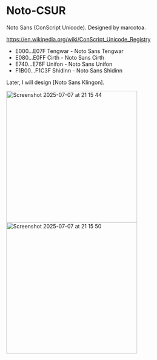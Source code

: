 # Noto-CSUR
Noto Sans (ConScript Unicode). Designed by marcotoa.

https://en.wikipedia.org/wiki/ConScript_Unicode_Registry

* E000...E07F     Tengwar - Noto Sans Tengwar
* E080...E0FF     Cirth - Noto Sans Cirth
* E740...E76F     Unifon - Noto Sans Unifon
* F1B00...F1C3F	  Shidinn - Noto Sans Shidinn

Later, I will design [Noto Sans Klingon]. 

<img width="345" alt="Screenshot 2025-07-07 at 21 15 44" src="https://github.com/user-attachments/assets/c9060370-2ba9-4441-aa4d-e8b079c59c69" />
<img width="345" alt="Screenshot 2025-07-07 at 21 15 50" src="https://github.com/user-attachments/assets/af958d1a-97f1-45a5-be9a-9a0a4de7fd1c" />
